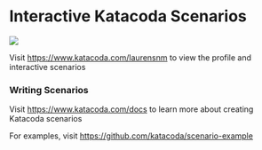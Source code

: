 # Interactive Katacoda Scenarios

[![](http://shields.katacoda.com/katacoda/laurensnm/count.svg)](https://www.katacoda.com/laurensnm "Get your profile on Katacoda.com")

Visit https://www.katacoda.com/laurensnm to view the profile and interactive scenarios

### Writing Scenarios
Visit https://www.katacoda.com/docs to learn more about creating Katacoda scenarios

For examples, visit https://github.com/katacoda/scenario-example
